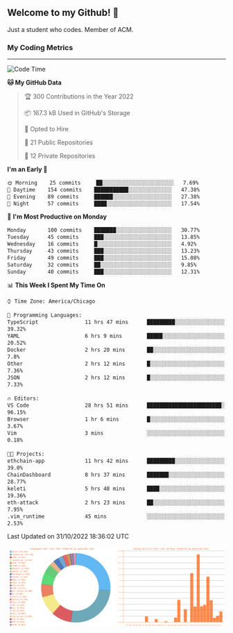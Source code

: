 ## Welcome to my Github! 👋

Just a student who codes. Member of ACM.

### My Coding Metrics

---

<!--START_SECTION:waka-->
![Code Time](http://img.shields.io/badge/Code%20Time-148%20hrs%2049%20mins-blue)

**🐱 My GitHub Data** 

> 🏆 300 Contributions in the Year 2022
 > 
> 📦 167.3 kB Used in GitHub's Storage 
 > 
> 💼 Opted to Hire
 > 
> 📜 21 Public Repositories 
 > 
> 🔑 12 Private Repositories  
 > 
**I'm an Early 🐤** 

```text
🌞 Morning    25 commits     ██░░░░░░░░░░░░░░░░░░░░░░░   7.69% 
🌆 Daytime    154 commits    ███████████░░░░░░░░░░░░░░   47.38% 
🌃 Evening    89 commits     ██████░░░░░░░░░░░░░░░░░░░   27.38% 
🌙 Night      57 commits     ████░░░░░░░░░░░░░░░░░░░░░   17.54%

```
📅 **I'm Most Productive on Monday** 

```text
Monday       100 commits    ███████░░░░░░░░░░░░░░░░░░   30.77% 
Tuesday      45 commits     ███░░░░░░░░░░░░░░░░░░░░░░   13.85% 
Wednesday    16 commits     █░░░░░░░░░░░░░░░░░░░░░░░░   4.92% 
Thursday     43 commits     ███░░░░░░░░░░░░░░░░░░░░░░   13.23% 
Friday       49 commits     ███░░░░░░░░░░░░░░░░░░░░░░   15.08% 
Saturday     32 commits     ██░░░░░░░░░░░░░░░░░░░░░░░   9.85% 
Sunday       40 commits     ███░░░░░░░░░░░░░░░░░░░░░░   12.31%

```


📊 **This Week I Spent My Time On** 

```text
⌚︎ Time Zone: America/Chicago

💬 Programming Languages: 
TypeScript               11 hrs 47 mins      █████████░░░░░░░░░░░░░░░░   39.32% 
YAML                     6 hrs 9 mins        █████░░░░░░░░░░░░░░░░░░░░   20.52% 
Docker                   2 hrs 20 mins       ██░░░░░░░░░░░░░░░░░░░░░░░   7.8% 
Other                    2 hrs 12 mins       █░░░░░░░░░░░░░░░░░░░░░░░░   7.36% 
JSON                     2 hrs 12 mins       █░░░░░░░░░░░░░░░░░░░░░░░░   7.33%

🔥 Editors: 
VS Code                  28 hrs 51 mins      ████████████████████████░   96.15% 
Browser                  1 hr 6 mins         █░░░░░░░░░░░░░░░░░░░░░░░░   3.67% 
Vim                      3 mins              ░░░░░░░░░░░░░░░░░░░░░░░░░   0.18%

🐱‍💻 Projects: 
ethchain-app             11 hrs 42 mins      █████████░░░░░░░░░░░░░░░░   39.0% 
ChainDashboard           8 hrs 37 mins       ███████░░░░░░░░░░░░░░░░░░   28.77% 
keleti                   5 hrs 48 mins       ████░░░░░░░░░░░░░░░░░░░░░   19.36% 
eth-attack               2 hrs 23 mins       ██░░░░░░░░░░░░░░░░░░░░░░░   7.95% 
.vim_runtime             45 mins             ░░░░░░░░░░░░░░░░░░░░░░░░░   2.53%

```


 Last Updated on 31/10/2022 18:36:02 UTC
<!--END_SECTION:waka-->

<p align="center" >
<img width="49%" alt="Waka-stats" src="assets/waka-langs.svg"/>
<img width="49%" alt="Waka-stats-2" src="assets/waka-activs.svg"/>
</p>
